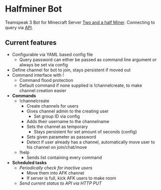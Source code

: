 # Halfminer Bot
Teamspeak 3 Bot for Minecraft Server [Two and a half Miner](https://halfminer.de).
Connecting to query via [API](https://github.com/TheHolyWaffle/TeamSpeak-3-Java-API).

Current features
-------
- Configurable via YAML based config file
  - Query password can either be passed as command line argument or always be set via config
- Define channel for bot to join, stays persistent if moved out
- Command interface with !<command>
  - Command flood protection
  - Default command if none supplied is !channelcreate, to make channel creation easier
- **Commands**
  - !channelcreate
    - Create channels for users
    - Gives channel admin to the creating user
      - Set group ID via config
    - Adds their username to the channelname
    - Sets the channel as temporary
      - Stays persistent for set amount of seconds (config)
    - Sets given parameter as password
    - Detect if user already has a channel, automatically move user to his channel on join/chat/move
  - !help
    - Sends list containing every command
- **Scheduled tasks**
  - *Periodically check for inactive users*
    - Move them into AFK channel
    - If server is full, kick AFK users to make room
  - *Send current status to API via HTTP PUT*
